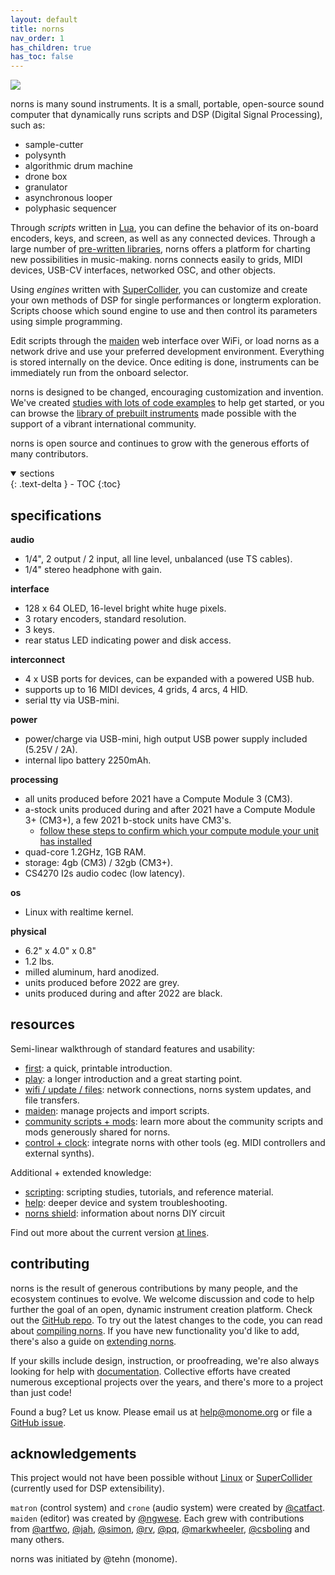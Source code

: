 ```yaml
---
layout: default
title: norns
nav_order: 1
has_children: true
has_toc: false
---
```



![](../norns/image/norns-grey.jpeg)

norns is many sound instruments. It is a small, portable, open-source sound computer that dynamically runs scripts and DSP (Digital Signal Processing), such as:

- sample-cutter
- polysynth
- algorithmic drum machine
- drone box
- granulator
- asynchronous looper
- polyphasic sequencer

Through *scripts* written in [Lua](https://www.lua.org/about.html), you can define the behavior of its on-board encoders, keys, and screen, as well as any connected devices. Through a large number of [pre-written libraries](../norns/reference), norns offers a platform for charting new possibilities in music-making. norns connects easily to grids, MIDI devices, USB-CV interfaces, networked OSC, and other objects.

Using *engines* written with [SuperCollider](https://supercollider.github.io), you can customize and create your own methods of DSP for single performances or longterm exploration. Scripts choose which sound engine to use and then control its parameters using simple programming.

Edit scripts through the [maiden](https://monome.org/docs/norns/maiden/) web interface over WiFi, or load norns as a network drive and use your preferred development environment. Everything is stored internally on the device. Once editing is done, instruments can be immediately run from the onboard selector.

norns is designed to be changed, encouraging customization and invention. We've created [studies with lots of code examples](../norns/scripting) to help get started, or you can browse the [library of prebuilt instruments](https://norns.community) made possible with the support of a vibrant international community.

norns is open source and continues to grow with the generous efforts of many contributors.

<details open markdown="block">
  <summary>
    sections
  </summary>
  {: .text-delta }
- TOC
{:toc}
</details>

## specifications

**audio**

- 1/4", 2 output / 2 input, all line level, unbalanced (use TS cables).
- 1/4" stereo headphone with gain.

**interface**

- 128 x 64 OLED, 16-level bright white huge pixels.
- 3 rotary encoders, standard resolution.
- 3 keys.
- rear status LED indicating power and disk access.

**interconnect**

- 4 x USB ports for devices, can be expanded with a powered USB hub.
- supports up to 16 MIDI devices, 4 grids, 4 arcs, 4 HID.
- serial tty via USB-mini.

**power**

- power/charge via USB-mini, high output USB power supply included (5.25V / 2A).
- internal lipo battery 2250mAh.

**processing**

- all units produced before 2021 have a Compute Module 3 (CM3).
- a-stock units produced during and after 2021 have a Compute Module 3+ (CM3+), a few 2021 b-stock units have CM3's.
  - [follow these steps to confirm which your compute module your unit has installed](/docs/norns/help/#confirm-cm3)
- quad-core 1.2GHz, 1GB RAM.
- storage: 4gb (CM3) / 32gb (CM3+).
- CS4270 I2s audio codec (low latency).

**os**

- Linux with realtime kernel.

**physical**

- 6.2" x 4.0" x 0.8"
- 1.2 lbs.
- milled aluminum, hard anodized.
- units produced before 2022 are grey.
- units produced during and after 2022 are black.

## resources

Semi-linear walkthrough of standard features and usability:

- [first](norns-first.pdf): a quick, printable introduction.
- [play](../norns/play): a longer introduction and a great starting point.
- [wifi / update / files](../norns/wifi-files): network connections, norns system updates, and file transfers.
- [maiden](../norns/maiden): manage projects and import scripts.
- [community scripts + mods](../norns/community-scripts): learn more about the community scripts and mods generously shared for norns.
- [control + clock](../norns/control-clock): integrate norns with other tools (eg. MIDI controllers and external synths).

Additional + extended knowledge:

- [scripting](../norns/scripting): scripting studies, tutorials, and reference material.
- [help](../norns/help): deeper device and system troubleshooting.
- [norns shield](../norns/shield): information about norns DIY circuit

Find out more about the current version [at lines](https://l.llllllll.co/norns).

## contributing

norns is the result of generous contributions by many people, and the ecosystem continues to evolve. We welcome discussion and code to help further the goal of an open, dynamic instrument creation platform. Check out the [GitHub repo](https://github.com/monome/norns). To try out the latest changes to the code, you can read about [compiling norns](../norns/compiling). If you have new functionality you'd like to add, there's also a guide on [extending norns](../norns/extending).

If your skills include design, instruction, or proofreading, we're also always looking for help with [documentation](https://github.com/monome/docs). Collective efforts have created numerous exceptional projects over the years, and there's more to a project than just code!

Found a bug? Let us know. Please email us at [help@monome.org](mailto:help@monome.org) or file a [GitHub issue](https://github.com/monome/norns/issues).

## acknowledgements

This project would not have been possible without [Linux](https://en.wikipedia.org/wiki/Linux) or [SuperCollider](https://supercollider.github.io) (currently used for DSP extensibility).

`matron` (control system) and `crone` (audio system) were created by [@catfact](https://github.com/catfact). `maiden` (editor) was created by [@ngwese](https://github.com/ngwese). Each grew with contributions from [@artfwo](https://github.com/artfwo), [@jah](https://github.com/antonhornquist), [@simon](https://github.com/simonvanderveldt), [@rv](https://github.com/ranch-verdin), [@pq](https://github.com/pq), [@markwheeler](https://github.com/markwheeler), [@csboling](https://github.com/csboling) and many others.

norns was initiated by @tehn (monome).
